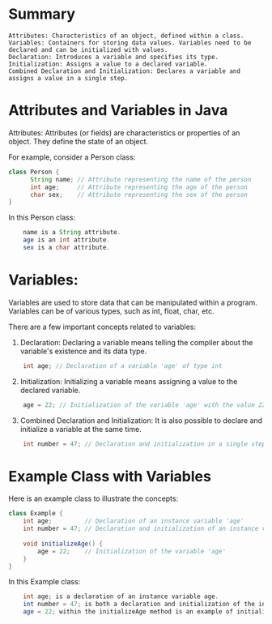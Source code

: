 # Summary

    Attributes: Characteristics of an object, defined within a class.
    Variables: Containers for storing data values. Variables need to be declared and can be initialized with values.
    Declaration: Introduces a variable and specifies its type.
    Initialization: Assigns a value to a declared variable.
    Combined Declaration and Initialization: Declares a variable and assigns a value in a single step.

# Attributes and Variables in Java

Attributes:
Attributes (or fields) are characteristics or properties of an object. They define the state of an object.

For example, consider a Person class:

```java
class Person {
      String name; // Attribute representing the name of the person
      int age;     // Attribute representing the age of the person
      char sex;    // Attribute representing the sex of the person
}
```

In this Person class:

```java
    name is a String attribute.
    age is an int attribute.
    sex is a char attribute.
```
# Variables:
Variables are used to store data that can be manipulated within a program. Variables can be of various types, such as int, float, char, etc.

There are a few important concepts related to variables:

1. Declaration:
Declaring a variable means telling the compiler about the variable's existence and its data type.
```java
    int age; // Declaration of a variable 'age' of type int
```
2. Initialization:
Initializing a variable means assigning a value to the declared variable.
```java
    age = 22; // Initialization of the variable 'age' with the value 22
```
3. Combined Declaration and Initialization:
It is also possible to declare and initialize a variable at the same time.
```java
    int number = 47; // Declaration and initialization in a single step
```
# Example Class with Variables

Here is an example class to illustrate the concepts:
```java
class Example {
    int age;         // Declaration of an instance variable 'age'
    int number = 47; // Declaration and initialization of an instance variable 'number'
    
    void initializeAge() {
        age = 22;    // Initialization of the variable 'age'
    }
}
```
In this Example class:
```java
    int age; is a declaration of an instance variable age.
    int number = 47; is both a declaration and initialization of the instance variable number.
    age = 22; within the initializeAge method is an example of initializing the variable age.
```